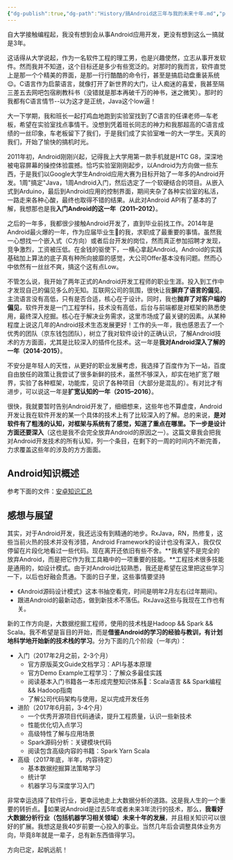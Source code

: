 ```yaml
---
{"dg-publish":true,"dg-path":"History/搞Android这三年与我的未来十年.md","permalink":"/History/搞Android这三年与我的未来十年/","title":"搞Android这三年与我的未来十年","tags":["技术","总结","Android"],"created":"2024-12-11T18:09:35.713+08:00","updated":"2024-12-11T18:09:35.713+08:00"}
---
```




自大学接触编程起，我没有想到会从事Android应用开发，更没有想到这么一搞就是3年。

这话得从大学说起，作为一名软件工程的理工男，也是兴趣使然，立志从事开发软件。然而我并不知道，这个目标还是多少有些宽泛的。对那时的我而言，软件直觉上是那一个个精美的界面，是那一行行酷酷的命令行，甚至是搞启动盘重装系统😌。C语言作为启蒙语言，就像打开了新世界的大门，让人痴迷的喜爱，我甚至隔三差五去网吧包宿刷教科书（没错就是那本再破千万的神书，迷之微笑）。那时的我都有C语言情节--以为这才是正统，Java这个low逼！

大一下学期，我和班长一起打鸡血地跑到实验室找到了C语言的任课老师—车老板，希望在实验室找点事情干。没想到凭着班长同志的神力和我那超高的C语言成绩的一丝印象，车老板留下了我们，于是我们成了实验室唯一的大一学生。天真的我们，开始了愉快的搞机时光。

2011年初，Android刚刚兴起，记得我上大学用第一款手机就是HTC G8，深深地被电容屏幕的操控体验震撼。恰巧实验室刚刚起步，以Android为方向做一些东西，于是我们以Google大学生Android应用大赛为目标开始了一年多的Android开发。1周"搞定"Java，1周Android入门，然后选定了一个软硬结合的项目。从嵌入式到Arduino，最后到Android应用的控制界面，期间夹杂了各种实验室的私活，一路走来各种心酸，最终也取得不错的结果。从此对Android API有了基本的了解，我想那也是我**入门Android的这一年（2011–2012）**。

之后的一年多，我都很少接触Android开发了，直到毕业前找工作。2014年是Android最火爆的一年，作为应届毕业生的我，求职成了最重要的事情。虽然我一心想找一个嵌入式（C方向）或者后台开发的岗位，然而真正参加招聘才发现，竞争激烈，工资被压低。在金钱的驱使下，一横心拿起Android。Android的实践基础加上算法的底子真有种所向披靡的感觉，大公司Offer基本没有问题。然而心中依然有一丝丝不爽，搞这个这有点Low。

不管怎么说，我开始了两年正式的Android开发工程师的职业生涯。投入到工作中才发现自己的偏见多么的无知。互联网公司的氛围，很快让我**摒弃了语言的偏见**，主流语言没有高低，只有是否合适，核心在于设计。同时，我也**抛弃了对客户端的偏见**，软件开发是一门工程学科，技术没有高低，后台与前端都是对框架的熟悉使用，最终深入挖掘。核心在于解决业务需求，这里市场成了最关键的因素。从某种程度上说这几年的Android技术生态发展更好！工作的头一年，我也感恩去了一个优秀的团队（京东钱包团队），树立了我对软件设计的正确认识，了解Android技术的方方面面，尤其是比较深入的插件化技术。这一年是**我对Android深入了解的一年（2014-2015）**。

不安分是年轻人的天性，从更好的职业发展考虑，我选择了百度作为下一站，百度自由放任的政策让我尝试了很多新鲜的技术，虽然不够深入，却实在地扩宽了眼界，实验了各种框架，功能库，见识了各种项目（大部分是混乱的）。有对比才有进步，可以说这一年是**扩宽认知的一年（2015–2016）**。

很快，我就要暂时告别Android开发了，细细想来，这些年也不算虚度，Android开发让我在软件开发的某一个具体的技术上有了比较深入的了解。总的来说，**是对软件有了粗浅的认知，对框架与系统有了感觉，知道了重点在哪里。下一步是设计方面还要深入**（这也是我不会完全放弃Android的原因之一）。这篇文章我会把我对Android开发技术的所有认知，列一个条目，在剩下的一周的时间内不断完善，力求覆盖这些年的涉及的方方面面。



## Android知识概述

参考下面的文件：[安卓知识汇总](/files/Android知识汇总.mindnode)

## 感想与展望

其实，对于Android开发，我还远没有到精通的地步。RxJava，RN，热修复，这些当前火热的技术并没有涉猎，Android Framework的设计也没有深入，我仅仅停留在片段化地看过一些代码。现在离开还依旧有些不舍。**我希望不是完全的放弃Android，而是把它作为我工具箱中的一项重要的技能。**工程技术很多技能是通用的，如设计模式。由于对Android比较熟悉，我还是希望在这里把这些学习一下，以后也好融会贯通。下面的日子里，这些事情要坚持

* 《Android源码设计模式》这本书抽空看完，时间是明年2月左右(过年期间)。
* 跟进Android的最新动态，做到新技术不落伍。RxJava这些与我现在工作也有关。

新的工作方向是，大数据挖掘工程师，使用的技术栈是Hadoop && Spark && Scala。我不希望是盲目的开始，而是**借鉴Android的学习的经验与教训，有计划地科学地开始新的技术栈的学习**。分为下面的几个阶段（一年内）：

* 入门（2017年2月之前，2-3个月）
  * 官方原版英文Guide文档学习：API与基本原理
  * 官方Demo Example工程学习：了解众多最佳实践
  * 阅读基本入门书籍各一本形成完整知识体系：Scala语言 && Spark编程 && Hadoop指南
  * 了解公司代码架构与使用，足以完成开发任务
* 进阶（2017年6月前，3-4个月）
  * 一个优秀开源项目代码通读，提升工程质量，认识一些新技术
  * 性能优化切入点学习
  * 高级特性了解与应用场景
  * Spark源码分析：关键模块代码
  * 阅读包含高级内容的书籍：Spark Yarn Scala
* 高级（2017年底，半年，内容待定）
  * 基本数据挖掘算法策略学习
  * 统计学
  * 机器学习与深度学习入门

非常幸运选择了软件行业，更幸运地走上大数据分析的道路。这是我人生的一个重要的转折点。如果说Android是过去5年或者未来3年流行的技术，那么，**我看好大数据分析行业（包括机器学习相关领域）未来十年的发展**，并且相关知识可以很好的扩展。我想这是我40岁前要一心投入的事业。当然几年后会调整具体业务方向，毕竟8年就是一辈子，总有新东西值得学习。

方向已定，起帆远航！
